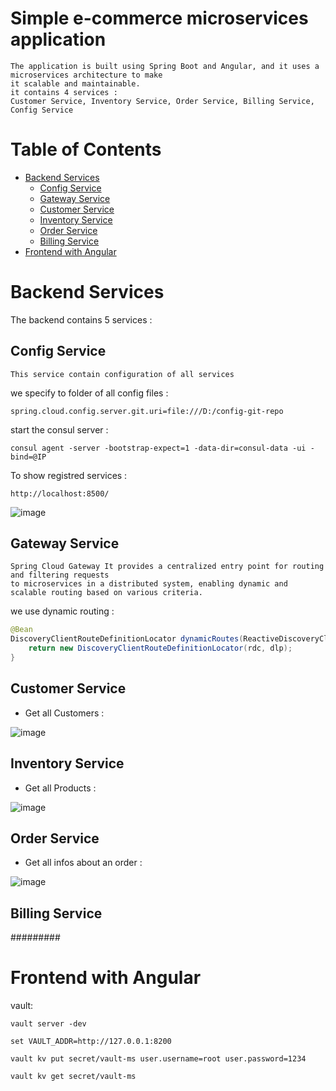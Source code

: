 # Simple e-commerce microservices application

```
The application is built using Spring Boot and Angular, and it uses a microservices architecture to make
it scalable and maintainable.
it contains 4 services :
Customer Service, Inventory Service, Order Service, Billing Service, Config Service
```

# Table of Contents
- [Backend Services](#backend-services)
    - [Config Service](#config-service)
    - [Gateway Service](#gateway-service)
    - [Customer Service](#customer-service)
    - [Inventory Service](#inventory-service)
    - [Order Service](#order-service)
    - [Billing Service](#billing-service)
- [Frontend with Angular](#frontend-with-angular)

# Backend Services

The backend contains 5 services :

## Config Service
`This service contain configuration of all services`

we specify to folder of all config files :

`spring.cloud.config.server.git.uri=file:///D:/config-git-repo`

start the consul server :

`consul agent -server -bootstrap-expect=1 -data-dir=consul-data -ui -bind=@IP`

To show registred services :

`http://localhost:8500/`

![image](https://github.com/el-moudni-hicham/e-commerce-app-simple/assets/85403056/362f0182-ed31-4478-9f87-71efb2d8e5f4)

## Gateway Service

````
Spring Cloud Gateway It provides a centralized entry point for routing and filtering requests
to microservices in a distributed system, enabling dynamic and scalable routing based on various criteria.
````
we use dynamic routing :

```java
@Bean
DiscoveryClientRouteDefinitionLocator dynamicRoutes(ReactiveDiscoveryClient rdc, DiscoveryLocatorProperties dlp){
    return new DiscoveryClientRouteDefinitionLocator(rdc, dlp);
}
```

## Customer Service

* Get all Customers :

![image](https://github.com/el-moudni-hicham/e-commerce-app-simple/assets/85403056/800c75ab-ecdd-484e-86a3-dc196e571330)

## Inventory Service

* Get all Products :

![image](https://github.com/el-moudni-hicham/e-commerce-app-simple/assets/85403056/7b234ff0-eee8-4fff-9b6e-241f835f8c8f)

## Order Service

* Get all infos about an order :

![image](https://github.com/el-moudni-hicham/e-commerce-app-simple/assets/85403056/71e9f90d-9a66-4767-9c67-a1efe72e7e48)

## Billing Service

#########

# Frontend with Angular










vault:

`vault server -dev`

`set VAULT_ADDR=http://127.0.0.1:8200`

`vault kv put secret/vault-ms user.username=root user.password=1234`

`vault kv get secret/vault-ms`
